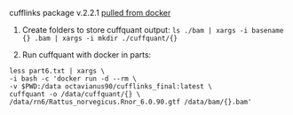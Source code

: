 cufflinks package v.2.2.1 [pulled from docker](https://hub.docker.com/r/octavianus90/cufflinks_final)

1. Create folders to store cuffquant output:
`ls ./bam | xargs -i basename {} .bam | xargs -i mkdir ./cuffquant/{}`

2. Run cuffquant with docker in parts:
```
less part6.txt | xargs \
-i bash -c 'docker run -d --rm \
-v $PWD:/data octavianus90/cufflinks_final:latest \
cuffquant -o /data/cuffquant/{} \
/data/rn6/Rattus_norvegicus.Rnor_6.0.90.gtf /data/bam/{}.bam'
```


